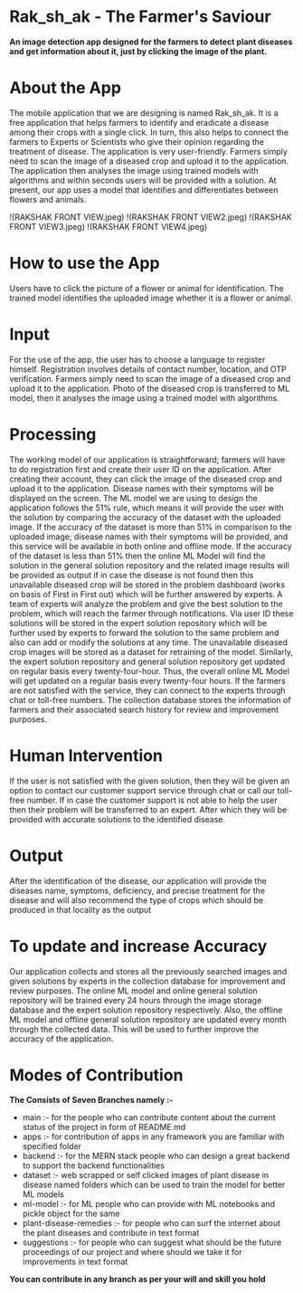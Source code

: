 # Rak_sh_ak - The Farmer's Saviour

**An image detection app designed for the farmers to detect plant diseases and get information about it, just by clicking the image of the plant.**

# About the App

The mobile application that we are designing is named Rak_sh_ak. It is a free application that helps farmers to identify and eradicate a disease among their crops with a single click. In turn, this also helps to connect the farmers to Experts or Scientists who give their opinion regarding the treatment of disease. 
The application is very user-friendly. Farmers simply need to scan the image of a diseased crop and upload it to the application. The application then analyses the image using trained models with algorithms and within seconds users will be provided with a solution.
At present, our app uses a model that identifies and differentiates between flowers and animals. 

!(RAKSHAK FRONT VIEW.jpeg)
!(RAKSHAK FRONT VIEW2.jpeg)
!(RAKSHAK FRONT VIEW3.jpeg)
!(RAKSHAK FRONT VIEW4.jpeg)


# How to use the App

Users have to click the picture of a flower or animal for identification. The trained model identifies the uploaded image whether it is a flower or animal. 

# Input

For the use of the app, the user has to choose a language to register himself. Registration involves details of contact number, location, and OTP verification. Farmers simply need to scan the image of a diseased crop and upload it to the application. Photo of the diseased crop is transferred to ML model, then it analyses the image using a trained model with algorithms.

# Processing

The working model of our application is straightforward; farmers will have to do registration first and create their user ID on the application. After creating their account, they can click the image of the diseased crop and upload it to the application. Disease names with their symptoms will be displayed on the screen. The ML model we are using to design the application follows the 51% rule, which means it will provide the user with the solution by comparing the accuracy of the dataset with the uploaded image. If the accuracy of the dataset is more than 51% in comparison to the uploaded image; disease names with their symptoms will be provided, and this service will be available in both online and offline mode. If the accuracy of the dataset is less than 51% then the online ML Model will find the solution in the general solution repository and the related image results will be provided as output if in case the disease is not found then this unavailable diseased crop will be stored in the problem dashboard (works on basis of First in First out) which will be further answered by experts. A team of experts will analyze the problem and give the best solution to the problem, which will reach the farmer through notifications. Via user ID these solutions will be stored in the expert solution repository which will be further used by experts to forward the solution to the same problem and also can add or modify the solutions at any time. The unavailable diseased crop images will be stored as a dataset for retraining of the model. Similarly, the expert solution repository and general solution repository get updated on regular basis every twenty-four-hour. Thus, the overall online ML Model will get updated on a regular basis every twenty-four hours. If the farmers are not satisfied with the service, they can connect to the experts through chat or toll-free numbers. The collection database stores the information of farmers and their associated search history for review and improvement purposes.

# Human Intervention

If the user is not satisfied with the given solution, then they will be given an option to contact our customer support service through chat or call our toll-free number. If in case the customer support is not able to help the user then their problem will be transferred to an expert. After which they will be provided with accurate solutions to the identified disease.

# Output

After the identification of the disease, our application will provide the diseases name, symptoms, deficiency, and precise treatment for the disease and will also recommend the type of crops which should be produced in that locality as the output

# To update and increase Accuracy

Our application collects and stores all the previously searched images and given solutions by experts in the collection database for improvement and review purposes. The online ML model and online general solution repository will be trained every 24 hours through the image storage database and the expert solution repository respectively. Also, the offline ML model and offline general solution repository are updated every month through the collected data. This will be used to further improve the accuracy of the application.  

# Modes of Contribution
**The Consists of Seven Branches namely :-**

* main :- for the people who can contribute content about the current status of the project in form of README.md
* apps :- for contribution of apps in any framework you are familiar with specified folder
* backend :- for the MERN stack people who can design a great backend to support the backend functionalities
* dataset :- web scrapped or self clicked images of plant disease in disease named folders which can be used to train the model for better ML models
* ml-model :- for ML people who can provide with ML notebooks and pickle object for the same 
* plant-disease-remedies :- for people who can surf the internet about the plant diseases and contribute in text format 
* suggestions :- for people who can suggest what should be the future proceedings of our project and where should we take it for improvements in text format

**You can contribute in any branch as per your will and skill you hold**
